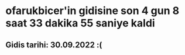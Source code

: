 # ofarukbicer'in gidisine son 4 gun 8 saat 33 dakika 55 saniye kaldi

## Gidis tarihi: 30.09.2022 :(